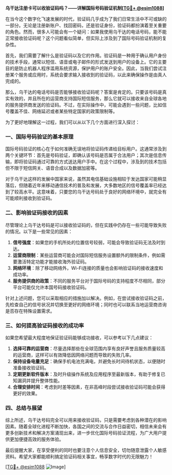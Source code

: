 **乌干达注册卡可以收验证码吗？——详解国际号码验证机制[[TG💪+ @esim1088](https://t.me/s/esim1088)]**

在当今这个数字化飞速发展的时代，验证码几乎成为了我们日常生活中不可或缺的一部分。无论是注册新账户、找回密码，还是验证身份，验证码都扮演着至关重要的角色。然而，很多人可能会有一个疑问：如果我使用乌干达的电话号码，能不能正常接收验证码呢？这个问题看似简单，但实际上涉及到了国际号码验证机制的复杂性。

首先，我们需要了解什么是验证码以及它的作用。验证码是一种用于确认用户身份的技术手段，通常以短信、语音或电子邮件的形式发送到用户的设备上。它的主要目的是防止机器人程序滥用系统资源，保护用户的账户安全。因此，当我们尝试注册某个服务或应用时，系统会要求输入接收到的验证码，以此来确保操作是由真人完成的。

那么，乌干达的电话号码是否能够接收验证码呢？答案是肯定的。只要该号码是真实有效的，并且所在的运营商支持国际短信服务，那么它就可以接收来自全球各地的服务提供商发送的验证码。不过，在实际操作中，可能会遇到一些问题，比如信号覆盖不佳、网络延迟或者某些特定国家的政策限制等。

为了更好地理解这一过程，我们可以从以下几个方面进行深入探讨：

### 一、国际号码验证的基本原理

国际号码验证的核心在于如何准确无误地将验证码传递给目标用户。这通常涉及到两个关键环节：首先是号码验证，即确认该号码是否属于合法用户；其次是信息传输，即将验证码通过可靠的方式送达用户手中。在这个过程中，涉及到的技术包括但不限于短信网关、语音合成以及数据加密等。

对于乌干达这样的发展中国家来说，虽然其电信基础设施相较于发达国家可能稍显落后，但随着近年来移动通信技术的普及和发展，大多数地区的信号覆盖率已经达到了较高水平。这意味着，只要您的乌干达号码处于良好的网络环境中，就完全有可能顺利接收到验证码。

### 二、影响验证码接收的因素

尽管理论上乌干达号码是可以接收验证码的，但在实践中仍存在一些可能导致失败的情况。以下是一些常见的因素：

1. **信号强度**：如果您的手机所处的位置信号较弱，可能会导致验证码无法及时到达。
2. **运营商限制**：某些运营商可能会对国际短信服务设置额外的限制条件，例如需要激活特定功能才能接收海外验证码。
3. **网络环境**：除了移动网络外，Wi-Fi连接的质量也会影响验证码的接收速度和成功率。
4. **服务提供商的政策**：不同的服务平台对于国际号码的支持程度不尽相同，部分平台可能仅允许本国号码接收验证码。

针对上述问题，您可以采取相应的措施加以解决。例如，在尝试接收验证码之前，先检查自己的信号状况并切换至更好的网络环境；同时也可以联系当地运营商咨询是否存在特殊设置需求。

### 三、如何提高验证码接收的成功率

如果您希望最大程度地保证验证码能够成功接收，可以参考以下几点建议：

1. **选择可靠的运营商**：尽量选择那些在全球范围内享有良好声誉且服务质量较高的运营商，这样可以有效降低因网络问题而导致的失败几率。
2. **保持设备电量充足**：确保手机电池充满电，并避免长时间待机状态，以便随时准备接收验证码。
3. **定期更新软件版本**：及时升级操作系统及应用程序至最新版本，有助于修复已知漏洞并提升整体性能。
4. **合理安排时间**：考虑到时差等因素，在非高峰时段尝试接收验证码可能会获得更好的效果。

### 四、总结与展望

综上所述，乌干达号码完全可以用来接收验证码，只是需要考虑到各种潜在的影响因素。随着全球化进程不断加快，各国之间的交流与合作日益密切，相信未来会有更多创新技术和解决方案涌现出来，进一步优化国际号码验证流程，为广大用户提供更加便捷高效的服务体验。

最后提醒大家，在享受便利的同时也要注意个人信息安全，切勿随意泄露个人敏感资料。希望大家都能顺利搞定验证码相关事宜，畅享数字时代的无限魅力！

[[TG💪+ @esim1088](https://t.me/s/esim1088) ![Image](https://i.postimg.cc/4NQfJmqS/Snipaste-2025-05-13-00-14-12.png)]